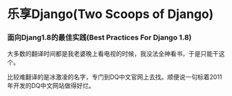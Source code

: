 # 乐享Django(Two Scoops of Django)

### 面向Djang1.8的最佳实践(Best Practices For Django 1.8)

大多数的翻译时间都是我老婆晚上看电视的时候，我没法全神看书，于是只能干这个。

比较难翻译的是冰激凌的名字，专门到DQ中文官网上去找。顺便说一句标着2011年开发的DQ中文网站做得好烂。


